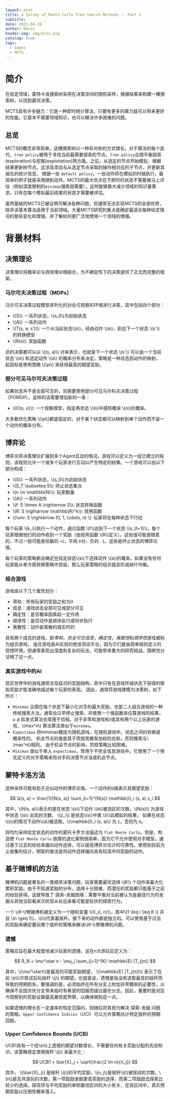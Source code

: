 ```yaml
---
layout: post
title: A Survey of Monte Carlo Tree Search Methods -- Part 1
subtitle: 
date: 2021-04-18
author: Rasin
header-img: img/mcts.png
catalog: true
tags:
  - Games
  - MCTS
---
```


# 简介

在给定领域，蒙特卡洛搜索树采用在决策空间的随机采样，根据结果来构建一棵搜索树，以找到最优决策。

MCTS具有许多魅力：它是一种即时统计算法，只要有更多的算力就可以带来更好的性能。它基本不需要领域知识，也可以解决许多困难的问题。

## 总览 

MCTS的概念非常简单。这棵搜索树以一种非对称的方式增长。对于算法的每个迭代，`tree policy`被用于寻找当前最需要探索的节点。`Tree policy`企图平衡探索(exploration)与挖掘(exploitation)两方面。之后，从选定的节点开始模拟，根据结果更新树节点。这涉及添加与从选定节点采取的操作相对应的子节点，并更新其祖先的统计信息。 根据一些 `default policy`，一些动作将在模拟的时候执行，最简单的例子就是采用随机动作。MCTS的最大优点在于即时的状态不需要被马上评估（例如深度限制的`minimax`搜索就需要），这样能够极大减少领域的知识量需求。只有在每个模拟最后结束的状态才需要被评估。

虽然基础的MCTS已被证明可解决各种问题，但通常无法实现MCTS的全部优势，除非该基本算法适用于当前领域。大量MCTS研究的重点是确定最适合每种给定情况的那些变化和增强，并了解如何更广泛地使用一个领域的增强。 

# 背景材料

## 决策理论

决策理论将概率论与效用理论相结合，为不确定性下的决策提供了正式而完整的框架。

### 马尔可夫决策过程（MDPs）

马尔可夫决策过程模型序列化的对全可观察的环境进行决策，其中包括四个部分：

* \\(S\\): 一系列状态，\\(s_0\\)为初始状态 
* \\(A\\): 一系列动作
* \\(T(s, a, s')\\): 一个从当前状态\\(s\\)，经由动作 \\(a\\)，到达下一个状态 \\(s'\\) 的转换模型
* \\(R(s)): 奖励函数

总的决策都可以以 \\((s, a)\\) 对来表示，也就是下一个状态 \\(s'\\) 可以由一个当前状态 \\(s\\) 和选定动作 \\(a\\) 的概率分布来决定。策略是一种状态到动作的映射，起目标是使用策略 \\(\pi\\) 来获得最高的期望奖励。

### 部分可见马尔可夫决策过程

如果状态并不是全部可见的，则需要使用部分可见马尔科夫决策过程（POMDP）。这样的话需要增加新的一条：

* \\(O(s, o)\\): 一个观察模型，指定再状态 \\(s\\)中感知概率 \\(o\\)的概率。

大多数优化策略 \\(\pi\\)都是固定的，对于某个状态都可以映射到单个动作而不是一个动作的概率分布。

## 博弈论 

博弈论将决策理论扩展到多个Agent互动的情况。游戏可以定义为一组已建立的规则，该规则允许一个或多个玩家进行互动以产生特定的结果。一个游戏可以由以下部分构成：

* \\(S\\): 一系列状态，\\(s_0\\)为初始状态
* \\(S_T \subseteq S\\): 终止状态集合
* \\(n \in \mathbb{N}\\): 玩家数量 
* \\(A\\): 一系列动作
* \\(f: S \times A \rightarrow S\\): 状态转换函数 
* \\(R: S \rightarrow \mathbb{R}^k\\): 效用函数
* \\(\uro: S \rightarrow (0, 1, \cdots, n) \\): 玩家将在每种状态下行动

每个玩家 \\(k_i\\)执行一个动作，通过函数 \\(f\\)达到下一个状态 \\(s_{t+1}\\)。每个玩家根据他们的动作收到一个奖励（由效用函数 \\(R\\)定义）。这些值可能是随意的，不过一般可能是给赢的 `+1`，平局 `0`分，负的 `-1`。这些是终止状态的博弈论值。

每个玩家的策略都会确定在给定状态\\(s\\)下选择动作 \\(a\\)的概率。如果没有任何玩家能从单方面转换策略中受益，那么玩家策略的组合就会形成纳什均衡。

### 组合游戏

游戏由以下几个属性划分：

* 零和：所有玩家的奖励之和为0
* 信息：游戏状态全部可见或部分可见
* 确定性：是否概率因素起一定作用
* 顺序性：是否动作是顺序执行或同步执行 
* 离散性：动作是离散的或实时的

具有两个成员的游戏，即*零和*，*完全可见信息*，*确定性*，*离散性*和*顺序性*游戏被称为组合游戏。 组合游戏是AI实验的绝佳测试平台，因为它们是由简单规则定义的受控环境，但通常表现出深度和复杂的玩法，可能带来重大的研究挑战，围棋充分证明了这一点。

### 真实游戏中的AI

现实世界中的游戏通常涉及延迟的奖励结构，其中只有在游戏终端状态下获得的那些奖励才能准确地描述每个玩家的表现。 因此，通常将游戏建模为决策树，如下所示： 

* `Minimax` 企图在每个状态下最小化对手的最大奖励，也是二人组合游戏的一种传统搜索方法。通常会过早停止搜索，并使用一个值函数来估算游戏的结果， `α-β` 启发式算法也常用于剪枝。对于非零和游戏和/或具有两个以上玩家的游戏，\\(max^n\\) 算法算法类似于`minimax`。
* `Expectimax` 将minimax概括为随机游戏，在随机游戏中，状态之间的转换是概率性的。 机会节点的值是其子项按其概率加权的总和，否则搜索与\\(max^n\\)相同。 由于机会节点的影响，剪枝策略比较困难。
* `Miximax` 类似于单人 `expectimax`，常用于不完全信息游戏中。它使用了一个预先定义的对手策略来将对手的决策节点当成机会节点。

## 蒙特卡洛方法

这种采样可能有助于近似动作的博弈论值。一个动作的`Q`值表示其期望奖励：

$$
Q(s, a) = \frac{1}{N(s, a)} \sum_{i=1}^{N(s)} \mathbb{I}_i (s, a) z_i
$$

其中，\\(N(s, a)\\)表示的是在状态 \\(s\\)下动作 \\(a\\)被选区的次数，\\(N(s)\\) 为游戏中状态 \\(s\\) 出现的次数， \\(z_i\\) 是状态\\(s\\)中第 \\(i\\)此模拟的结果， 如果在状态\\(s\\)的情况下动作\\(a\\)被选取，\\(\mathbb{I}_i (s, a)\\) 为 `1`，否则为 `0`。

将均匀采样给定状态的动作的蒙托卡罗方法描述为 `flat Monte Carlo`。但是，构造使 `flat Monte Carlo` 故障的退化案例很简单，因为它不允许使用对手模型。通过基于过去的经验来偏向动作选择，可以提高博弈论估计的可靠性。使用到目前为止收集的估计，明智的做法是将动作选择偏向具有较高中间奖励的动作。

## 基于赌博机的方法

赌博机问题是著名的一类顺序决策问题，玩家需要最优选择 \\(K\\) 个动作来最大化累积奖励。由于不知道奖励的分布，选择十分困难，而潜在的奖励都只能基于之前的经验获得。这就导致了 探索-发掘困境：需要平衡对当前被认为是最佳行为的发掘与其他当前看来次优但从长远来看可能是较优的探索行为。

一个 \\(K-\\)臂赌博机被定义为一个随机变量 \\(X_{i, n}\\)，其中\\(1 \leq i \leq K \\) 并且 \\(n \geq 1\\)，\\(i\\)代表着摇杆。接下来的动作都是独立的。可以使用基于过去的奖励来确定要玩哪个摇杆的策略来解决\\(K-\\)臂赌博机问题。 

### 遗憾

策略应旨在最大程度地减少玩家的遗憾，这在n次游玩后定义为： 

$$
R_N = \mu^\star n - \mu_j \sum_{j=1}^{K} \mathbb{E} [T_j(n)]
$$

其中，\\(\mu^\start\\)是最高的可能奖励期望， \\(\mathbb{E} [T_j(n)]\\) 表示了在前 \\(n\\)次尝试后玩摇杆 \\(j\\) 的期望。也就是说，遗憾是指没有选取最佳的摇杆而导致的预期损失。要强调的是，必须始终在所有分支上附加非零概率的必要性，以确保不会因次优分支带来临时有希望的回报而错过最优分支。因此，重要的是对迄今观察到的奖励设置最高置信度界限，以确保做到这一点。

如果遗憾的增长在一定速率的恒定范围内，则随后将其视为解决 探索-发掘 问题的策略。`Upper Confidence Indices`（UCI）可以允许策略估计特定摇杆的预期回报。

### Upper Confidence Bounds (UCB)

UCB1具有一个在\\(n\\)上遗憾的期望对数增长，不需要任何有关奖励分配的先验知识。该策略规定使用摇杆 \\(j\\) 来最大化：

$$
UCB1 = \bar{X}_j + \sqrt{\frac{2 \ln n}{n_j}}
$$

其中， \\(\bar{X}_j\\) 是摇杆 \\(j\\)的平均奖励，\\(n_j\\)是摇杆\\(j\\)被摇动的次数，\\(n\\)是总共游玩的次数。第一项鼓励发掘更高奖励的选择，而第二项鼓励去探索比较少的选择。探究项与平均奖励的单侧置信区间的大小有关，在该区间中，真实预期奖励以压倒性概率落入。